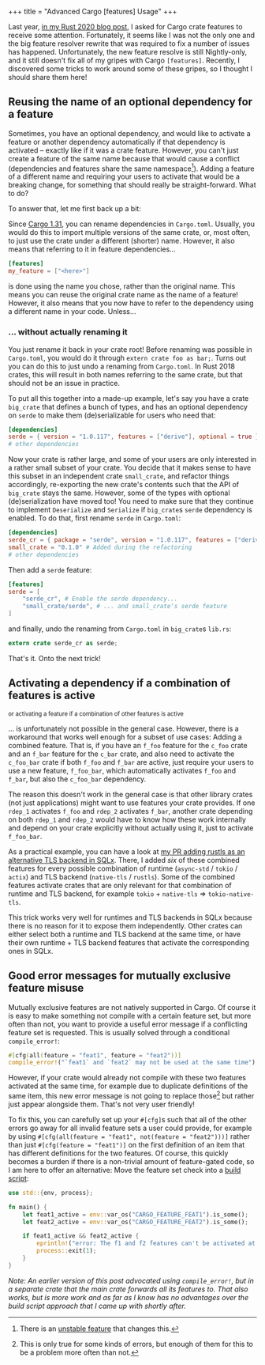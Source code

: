 +++
title = "Advanced Cargo [features] Usage"
+++

Last year, [in my Rust 2020 blog post][rust-2020], I asked for Cargo crate
features to receive some attention. Fortunately, it seems like I was not the
only one and the big feature resolver rewrite that was required to fix a number
of issues has happened. Unfortunately, the new feature resolve is still
Nightly-only, and it still doesn't fix all of my gripes with Cargo `[features]`.
Recently, I discovered some tricks to work around some of these gripes, so I
thought I should share them here!

[rust-2020]: https://blog.turbo.fish/rust-2020/

## Reusing the name of an optional dependency for a feature

Sometimes, you have an optional dependency, and would like to activate a feature
or another dependency automatically if that dependency is activated – exactly
like if it was a crate feature. However, you can't just create a feature of the
same name because that would cause a conflict (dependencies and features share
the same namespace[^1]). Adding a feature of a different name and requiring your
users to activate that would be a breaking change, for something that should
really be straight-forward. What to do?

To answer that, let me first back up a bit:

Since [Cargo 1.31], you can rename dependencies in `Cargo.toml`. Usually, you
would do this to import multiple versions of the same crate, or, most often, to
just use the crate under a different (shorter) name. However, it also means that
referring to it in feature dependencies…

```toml
[features]
my_feature = ["<here>"]
```

is done using the name you chose, rather than the original name. This means you
can reuse the original crate name as the name of a feature! However, it also
means that you now have to refer to the dependency using a different name in
your code. Unless…

[Cargo 1.31]: https://blog.rust-lang.org/2018/12/06/Rust-1.31-and-rust-2018.html#cargo-features

### … without actually renaming it

You just rename it back in your crate root! Before renaming was possible in
`Cargo.toml`, you would do it through `extern crate foo as bar;`. Turns out you
can do this to just undo a renaming from `Cargo.toml`. In Rust 2018 crates, this
will result in both names referring to the same crate, but that should not be an
issue in practice.

To put all this together into a made-up example, let's say you have a crate
`big_crate` that defines a bunch of types, and has an optional dependency on
`serde` to make them (de)serializable for users who need that:

```toml
[dependencies]
serde = { version = "1.0.117", features = ["derive"], optional = true }
# other dependencies
```

Now your crate is rather large, and some of your users are only interested in
a rather small subset of your crate. You decide that it makes sense to have this
subset in an independent crate `small_crate`, and refactor things accordingly,
re-exporting the new crate's contents such that the API of `big_crate` stays the
same. However, some of the types with optional (de)serialization have moved too!
You need to make sure that they continue to implement `Deserialize` and
`Serialize` if `big_crate`s `serde` dependency is enabled. To do that, first
rename `serde` in `Cargo.toml`:

```toml
[dependencies]
serde_cr = { package = "serde", version = "1.0.117", features = ["derive"], optional = true }
small_crate = "0.1.0" # Added during the refactoring
# other dependencies
```

Then add a `serde` feature:

```toml
[features]
serde = [
    "serde_cr", # Enable the serde dependency...
    "small_crate/serde", # ... and small_crate's serde feature
]
```

and finally, undo the renaming from `Cargo.toml` in `big_crate`s `lib.rs`:

```rust
extern crate serde_cr as serde;
```

That's it. Onto the next trick!

## Activating a dependency if a combination of features is active

<small>
    or activating a feature if a combination of other features is active
</small>

… is unfortunately not possible in the general case. However, there is a
workaround that works well enough for a subset of use cases: Adding a combined
feature. That is, if you have an `f_foo` feature for the `c_foo` crate and an
`f_bar` feature for the `c_bar` crate, and also need to activate the `c_foo_bar`
crate if both `f_foo` and `f_bar` are active, just require your users to use a
new feature, `f_foo_bar`, which automatically activates `f_foo` and `f_bar`, but
also the `c_foo_bar` dependency.

The reason this doesn't work in the general case is that other library crates
(not just applications) might want to use features your crate provides. If one
`rdep_1` activates `f_foo` and `rdep_2` activates `f_bar`, another crate
depending on both `rdep_1` and `rdep_2` would have to know how these work
internally and depend on your crate explicitly without actually using it, just
to activate `f_foo_bar`.

As a practical example, you can have a look at [my PR adding rustls as an
alternative TLS backend in SQLx][sqlx-pr]. There, I added *six* of these
combined features for every possible combination of runtime (`async-std` /
`tokio` / `actix`) and TLS backend (`native-tls` / `rustls`). Some of the
combined features activate crates that are only relevant for that combination
of runtime and TLS backend, for example `tokio` + `native-tls` ⇒
`tokio-native-tls`.

This trick works very well for runtimes and TLS backends in SQLx because there
is no reason for it to expose them independently. Other crates can either select
both a runtime and TLS backend at the same time, or have their own runtime + TLS
backend features that activate the corresponding ones in SQLx.

[sqlx-pr]: https://github.com/launchbadge/sqlx/pull/735

## Good error messages for mutually exclusive feature misuse

Mutually exclusive features are not natively supported in Cargo. Of course it is
easy to make something not compile with a certain feature set, but more often
than not, you want to provide a useful error message if a conflicting feature
set is requested. This is usually solved through a conditional `compile_error!`:

```rust
#[cfg(all(feature = "feat1", feature = "feat2"))]
compile_error!("`feat1` and `feat2` may not be used at the same time");
```

However, if your crate would already not compile with these two features
activated at the same time, for example due to duplicate definitions of the
same item, this new error message is not going to replace those[^2] but rather
just appear alongside them. That's not very user friendly!

To fix this, you can carefully set up your `#[cfg]`s such that all of the other
errors go away for all invalid feature sets a user could provide, for example
by using `#[cfg(all(feature = "feat1", not(feature = "feat2")))]` rather than
just `#[cfg(feature = "feat1")]` on the first definition of an item that has
different definitions for the two features. Of course, this quickly becomes a
burden if there is a non-trivial amount of feature-gated code, so I am here to
offer an alternative: Move the feature set check into a [build script][]:

```rust
use std::{env, process};

fn main() {
    let feat1_active = env::var_os("CARGO_FEATURE_FEAT1").is_some();
    let feat2_active = env::var_os("CARGO_FEATURE_FEAT2").is_some();

    if feat1_active && feat2_active {
        eprintln!("error: The f1 and f2 features can't be activated at the same time.");
        process::exit(1);
    }
}
```

*Note: An earlier version of this post advocated using `compile_error!`, but in
a separate crate that the main crate forwards all its features to. That also
works, but is more work and as far as I know has no advantages over the build
script approach that I came up with shortly after.*

[build script]: https://doc.rust-lang.org/cargo/reference/build-scripts.html

[^1]: There is an [unstable feature][ns-features] that changes this.

[^2]: This is only true for some kinds of errors, but enough of them for this to
be a problem more often than not.

[ns-features]: https://doc.rust-lang.org/nightly/cargo/reference/unstable.html#namespaced-features
